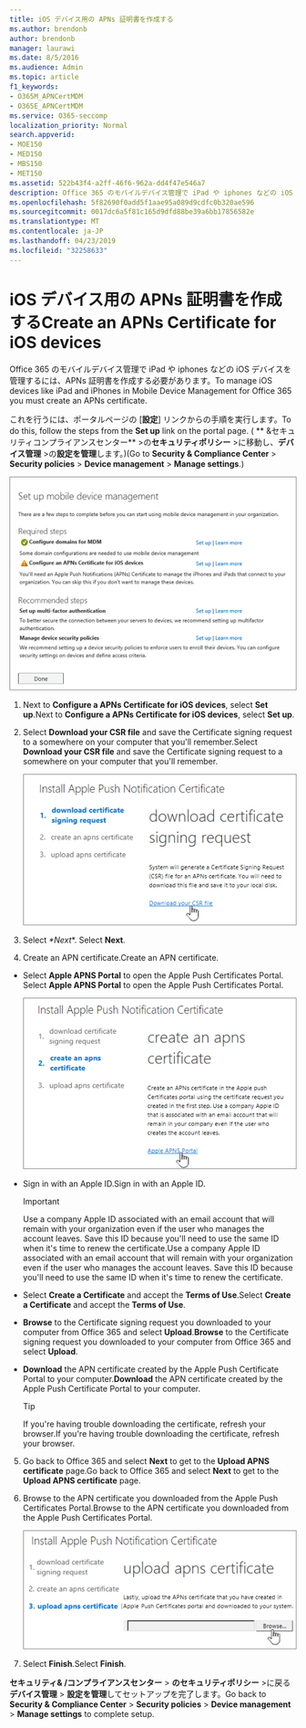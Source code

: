 ```yaml
---
title: iOS デバイス用の APNs 証明書を作成する
ms.author: brendonb
author: brendonb
manager: laurawi
ms.date: 8/5/2016
ms.audience: Admin
ms.topic: article
f1_keywords:
- O365M_APNCertMDM
- O365E_APNCertMDM
ms.service: O365-seccomp
localization_priority: Normal
search.appverid:
- MOE150
- MED150
- MBS150
- MET150
ms.assetid: 522b43f4-a2ff-46f6-962a-dd4f47e546a7
description: Office 365 のモバイルデバイス管理で iPad や iphones などの iOS デバイスを管理するには、最初に APNs 証明書を作成するために、次の手順を実行します。
ms.openlocfilehash: 5f82690f0add5f1aae95a089d9cdfc0b320ae596
ms.sourcegitcommit: 0017dc6a5f81c165d9dfd88be39a6bb17856582e
ms.translationtype: MT
ms.contentlocale: ja-JP
ms.lasthandoff: 04/23/2019
ms.locfileid: "32258633"
---
```

# <a name="create-an-apns-certificate-for-ios-devices"></a><span data-ttu-id="1ce0c-103">iOS デバイス用の APNs 証明書を作成する</span><span class="sxs-lookup"><span data-stu-id="1ce0c-103">Create an APNs Certificate for iOS devices</span></span>

 <span data-ttu-id="1ce0c-104">Office 365 のモバイルデバイス管理で iPad や iphones などの iOS デバイスを管理するには、APNs 証明書を作成する必要があります。</span><span class="sxs-lookup"><span data-stu-id="1ce0c-104">To manage iOS devices like iPad and iPhones in Mobile Device Management for Office 365 you must create an APNs certificate.</span></span> 
  
<span data-ttu-id="1ce0c-105">これを行うには、ポータルページの [**設定**] リンクからの手順を実行します。</span><span class="sxs-lookup"><span data-stu-id="1ce0c-105">To do this, follow the steps from the **Set up** link on the portal page.</span></span> <span data-ttu-id="1ce0c-106">( \*\* &amp;セキュリティコンプライアンスセンター\*\* \>の**セキュリティポリシー** \>に移動し、**デバイス管理** \>の**設定を管理**します。)</span><span class="sxs-lookup"><span data-stu-id="1ce0c-106">(Go to **Security &amp; Compliance Center** \> **Security policies** \> **Device management** \> **Manage settings**.)</span></span>
  
![モバイルデバイス管理をセットアップする必要があり、推奨される手順](media/d71e3c76-b6b9-4549-ade6-cbfab846d908.png)
  
1. <span data-ttu-id="1ce0c-108">Next to **Configure a APNs Certificate for iOS devices**, select **Set up**.</span><span class="sxs-lookup"><span data-stu-id="1ce0c-108">Next to **Configure a APNs Certificate for iOS devices**, select **Set up**.</span></span>
    
2. <span data-ttu-id="1ce0c-109">Select **Download your CSR file** and save the Certificate signing request to a somewhere on your computer that you'll remember.</span><span class="sxs-lookup"><span data-stu-id="1ce0c-109">Select **Download your CSR file** and save the Certificate signing request to a somewhere on your computer that you'll remember.</span></span> 
    
    ![[APN 証明書のインストール] ダイアログボックス](media/03aa8a24-e95c-4077-9b6b-ef76a86bafd7.png)
  
3. <span data-ttu-id="1ce0c-111"> Select *\*Next*\*. </span><span class="sxs-lookup"><span data-stu-id="1ce0c-111">Select **Next**.</span></span>
    
4. <span data-ttu-id="1ce0c-112"> Create an APN certificate.</span><span class="sxs-lookup"><span data-stu-id="1ce0c-112">Create an APN certificate.</span></span>
    
  - <span data-ttu-id="1ce0c-113">Select **Apple APNS Portal** to open the Apple Push Certificates Portal. </span><span class="sxs-lookup"><span data-stu-id="1ce0c-113">Select **Apple APNS Portal** to open the Apple Push Certificates Portal.</span></span> 
    
    ![Apple APNS ポータルが選択されている状態で APN 通知証明書ダイアログをインストールする](media/ce19f53c-f44a-470b-baf3-9278dfda2ba5.png)
  
  - <span data-ttu-id="1ce0c-115">Sign in with an Apple ID.</span><span class="sxs-lookup"><span data-stu-id="1ce0c-115">Sign in with an Apple ID.</span></span>
    
    > [!IMPORTANT]
    > <span data-ttu-id="1ce0c-p102">Use a company Apple ID associated with an email account that will remain with your organization even if the user who manages the account leaves. Save this ID because you'll need to use the same ID when it's time to renew the certificate.</span><span class="sxs-lookup"><span data-stu-id="1ce0c-p102">Use a company Apple ID associated with an email account that will remain with your organization even if the user who manages the account leaves. Save this ID because you'll need to use the same ID when it's time to renew the certificate.</span></span> 
  
  - <span data-ttu-id="1ce0c-118">Select **Create a Certificate** and accept the **Terms of Use**.</span><span class="sxs-lookup"><span data-stu-id="1ce0c-118">Select **Create a Certificate** and accept the **Terms of Use**.</span></span>
    
  - <span data-ttu-id="1ce0c-119">**Browse** to the Certificate signing request you downloaded to your computer from Office 365 and select **Upload**.</span><span class="sxs-lookup"><span data-stu-id="1ce0c-119">**Browse** to the Certificate signing request you downloaded to your computer from Office 365 and select **Upload**.</span></span>
    
  - <span data-ttu-id="1ce0c-120">**Download** the APN certificate created by the Apple Push Certificate Portal to your computer.</span><span class="sxs-lookup"><span data-stu-id="1ce0c-120">**Download** the APN certificate created by the Apple Push Certificate Portal to your computer.</span></span> 
    
    > [!TIP]
    > <span data-ttu-id="1ce0c-121">If you're having trouble downloading the certificate, refresh your browser.</span><span class="sxs-lookup"><span data-stu-id="1ce0c-121">If you're having trouble downloading the certificate, refresh your browser.</span></span> 
  
5. <span data-ttu-id="1ce0c-122">Go back to Office 365 and select **Next** to get to the **Upload APNS certificate** page.</span><span class="sxs-lookup"><span data-stu-id="1ce0c-122">Go back to Office 365 and select **Next** to get to the **Upload APNS certificate** page.</span></span> 
    
6. <span data-ttu-id="1ce0c-123"> Browse to the APN certificate you downloaded from the Apple Push Certificates Portal.</span><span class="sxs-lookup"><span data-stu-id="1ce0c-123">Browse to the APN certificate you downloaded from the Apple Push Certificates Portal.</span></span>
    
    ![[参照] ボタンをクリックして Apple からダウンロードした APNS 証明書を選択します。](media/afe2849d-af23-4c55-9009-d8f25edaf6c0.png)
  
7. <span data-ttu-id="1ce0c-125">Select **Finish**.</span><span class="sxs-lookup"><span data-stu-id="1ce0c-125">Select **Finish**.</span></span>
    
<span data-ttu-id="1ce0c-126">**セキュリティ&amp; /コンプライアンスセンター** \> **のセキュリティポリシー** \>に戻る**デバイス管理** \> **設定を管理**してセットアップを完了します。</span><span class="sxs-lookup"><span data-stu-id="1ce0c-126">Go back to **Security &amp; Compliance Center** \> **Security policies** \> **Device management** \> **Manage settings** to complete setup.</span></span> 
  

